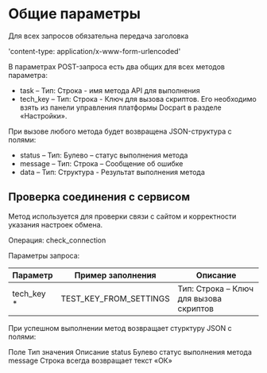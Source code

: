 # Общие параметры

Для всех запросов обязательна передача заголовка

'content-type: application/x-www-form-urlencoded'

В параметрах POST-запроса есть два общих для всех методов параметра:
- task – Тип: Строка - имя метода API для выполнения
- tech_key – Тип: Строка - Ключ для вызова скриптов. Его необходимо взять из панели управления платформы Docpart в разделе «Настройки».

При вызове любого метода будет возвращена JSON-структура с полями:

- status – Тип: Булево – статус выполнения метода
- message – Тип: Строка – Сообщение об ошибке
- data – Тип: Структура - Результат выполнения метода

## Проверка соединения с сервисом
Метод используется для проверки связи с сайтом и корректности указания настроек обмена.

Операция: check_connection

Параметры запроса:

|Параметр | Пример заполнения |	Описание|
|---|---|---|
|tech_key *|TEST_KEY_FROM_SETTINGS|Тип: Строка – Ключ для вызова скриптов|

При успешном выполнении метод возвращает стурктуру JSON с полями:

Поле	Тип значения	Описание
status	Булево	статус выполнения метода
message	Строка	всегда возвращает текст «ОК»